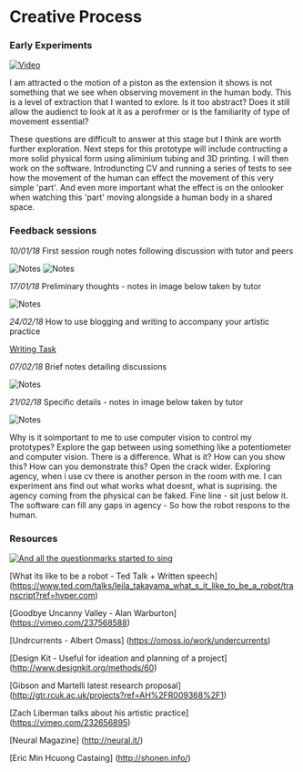 # Creative Process

### Early Experiments

[![Video](http://img.youtube.com/vi/E1WnEYtShpk/0.jpg)](http://www.youtube.com/watch?v=E1WnEYtShpk)

I am attracted o the motion of a piston as the extension it shows is not something that we see when observing movement in the human body. This is a level of extraction that I wanted to exlore. Is it too abstract? Does it still allow the audienct to look at it as a perofrmer or is the familiarity of type of movement essential? 

These questions are difficult to answer at this stage but I think are worth further exploration. Next steps for this prototype will include contructing a more solid physical form using aliminium tubing and 3D printing. I will then work on the software. Introduncting CV and running a series of tests to see how the movement of the human can effect the movement of this very simple 'part'. And even more important what the effect is on the onlooker when watching this 'part' moving alongside a human body in a shared space.

### Feedback sessions

_10/01/18_
First session rough notes following discussion with tutor and peers

![Notes](img/100118Notes.jpg)
![Notes](img/100118Notes1.jpg)


_17/01/18_
Preliminary thoughts - notes in image below taken by tutor

![Notes](img/170118Notes.jpg)

_24/02/18_
How to use blogging and writing to accompany your artistic practice

[Writing Task](V&AResidency/writingTask.md)

_07/02/18_
Brief notes detailing discussions

![Notes](img/070218Notes.jpg)

_21/02/18_
Specific details - notes in image below taken by tutor

![Notes](img/210218Notes.jpg)

Why is it soimportant to me to use computer vision to control my prototypes? Explore the gap between using something like a potentiometer and computer vision. There is a difference. What is it? How can you show this? How can you demonstrate this? Open the crack wider. Exploring agency, when i use cv there is another person in the room with me. I can experiment ans find out what works what doesnt, what is suprising. the agency coming from the physical can be faked. Fine line - sit just below it. The software can fill any gaps in agency - So how the robot respons to the human. 


### Resources


[![And all the questionmarks started to sing](http://img.youtube.com/vi/FYR2HY553y8/0.jpg)](http://www.youtube.com/watch?v=FYR2HY553y8)

[What its like to be a robot - Ted Talk + Written speech] (https://www.ted.com/talks/leila_takayama_what_s_it_like_to_be_a_robot/transcript?ref=hvper.com)

[Goodbye Uncanny Valley - Alan Warburton] (https://vimeo.com/237568588)

[Undrcurrents - Albert Omass] (https://omoss.io/work/undercurrents)

[Design Kit - Useful for ideation and planning of a project] (http://www.designkit.org/methods/60)

[Gibson and Martelli latest research proposal] (http://gtr.rcuk.ac.uk/projects?ref=AH%2FR009368%2F1)

[Zach Liberman talks about his artistic practice] (https://vimeo.com/232656895)

[Neural Magazine] (http://neural.it/)

[Eric Min Hcuong Castaing] (http://shonen.info/) 

